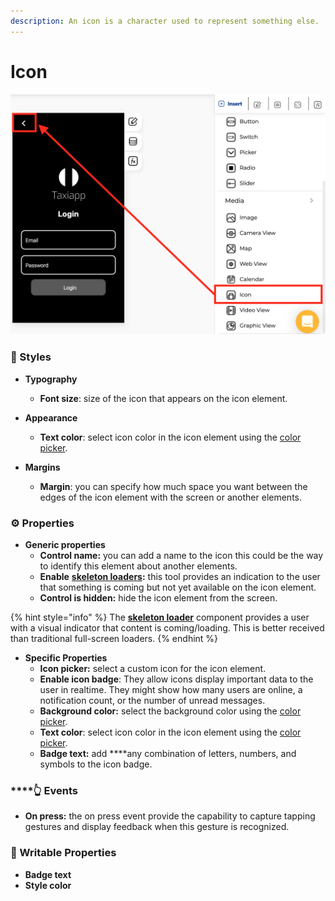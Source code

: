 ```yaml
---
description: An icon is a character used to represent something else.
---
```


# Icon

![](../../../.gitbook/assets/captura-de-pantalla-2020-02-06-a-la-s-16.04.43.png)

### 🎨 Styles 

* **Typography**

  * **Font size**: size of the icon that appears on the icon element.

* **Appearance**
  * **Text color**: select icon color in the icon element using the [color picker](../../styles/color-picker.md). 
* **Margins**
  * **Margin**: you can specify how much space you want between the edges of the icon element with the screen or another elements.

### ⚙ Properties

* **Generic properties**
  * **Control name:** you can add a name to the icon this could be the way to identify this element about another elements.
  * **Enable** [**skeleton loaders**](../../styles/skeleton-loader.md)**:** this tool provides an indication to the user that something is coming but not yet available on the icon element.
  * **Control is hidden:** hide the icon element from the screen.

{% hint style="info" %}
The [**skeleton loader**](../../styles/skeleton-loader.md) component provides a user with a visual indicator that content is coming/loading. This is better received than traditional full-screen loaders.
{% endhint %}

* **Specific Properties**
  * **Icon picker:** select a custom icon for the icon element.
  * **Enable icon badge**: They allow icons display important data to the user in realtime. They might show how many users are online, a notification count, or the number of unread messages.
  * **Background color:** select the background color using the [color picker](../../styles/color-picker.md).
  * **Text color**: select icon color in the icon element using the [color picker](../../styles/color-picker.md).
  * **Badge text:** add ****any combination of letters, numbers, and symbols to the icon badge.

### \*\*\*\*👆 Events

* **On press:** the on press event provide the capability to capture tapping gestures and display feedback when this gesture is recognized.

### 📝 Writable Properties

* **Badge text** 
* **Style color**

